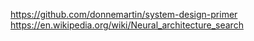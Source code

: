 https://github.com/donnemartin/system-design-primer
https://en.wikipedia.org/wiki/Neural_architecture_search

